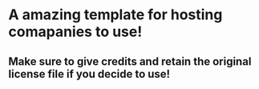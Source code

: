 # A amazing template for hosting comapanies to use!
## Make sure to give credits and retain the original license file if you decide to use!
